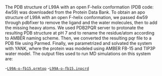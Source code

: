 The PDB structure of L99A with an open F-helix conformation (PDB code: 4w59) was downloaded from the Protein Data Bank. To obtain an apo structure of L99A with an open F-helix conformation, we passed 4w59 through pdbfixer to remove the ligand and the water molecules, then to add the missing heavy atoms. We used PDB2PQR server to protonate the resulting PDB structure at pH 7 and to rename the residue/atom according to AMBER naming scheme. Then, we converted the resulting pqr file to a PDB file using Parmed. Finally, we parametrized and solvated the system with YANK, where the protein was modeled using AMBER FB-15 and TIP3P water model. The output files used to run MD simulations on this system are:

-[`L99A-o-fb15.prmtop`](L99A-o-fb15.prmtop)
-[`L99A-o-fb15.inpcrd`](L99A-o-fb15.inpcrd)
